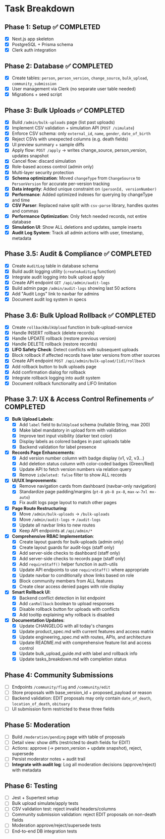 # Task Breakdown

## Phase 1: Setup ✅ COMPLETED
- [x] Next.js app skeleton
- [x] PostgreSQL + Prisma schema
- [x] Clerk auth integration

## Phase 2: Database ✅ COMPLETED
- [x] Create tables: `person`, `person_version`, `change_source`, `bulk_upload`, `community_submission`
- [x] User management via Clerk (no separate user table needed)
- [x] Migrations + seed script

## Phase 3: Bulk Uploads ✅ COMPLETED
- [x] Build `/admin/bulk-uploads` page (list past uploads)
- [x] Implement CSV validation + simulation API (`POST /simulate`)
- [x] Enforce CSV schema: only `external_id`, `name`, `gender`, `date_of_birth`
- [x] Reject CSVs with unexpected columns (e.g. death fields)
- [x] UI preview summary + sample diffs
- [x] Apply flow: `POST /apply` → writes change_source, person_version, updates snapshot
- [x] Cancel flow: discard simulation
- [x] Role-based access control (admin only)
- [x] Multi-layer security protection
- [x] **Schema optimization**: Moved `changeType` from `ChangeSource` to `PersonVersion` for accurate per-version tracking
- [x] **Data integrity**: Added unique constraint on `(personId, versionNumber)`
- [x] **Performance**: Added optimized indexes for querying by changeType and time
- [x] **CSV Parser**: Replaced naive split with `csv-parse` library, handles quotes and commas
- [x] **Performance Optimization**: Only fetch needed records, not entire database
- [x] **Simulation UI**: Show ALL deletions and updates, sample inserts
- [x] **Audit Log System**: Track all admin actions with user, timestamp, metadata

## Phase 3.5: Audit & Compliance ✅ COMPLETED
- [x] Create `AuditLog` table in database schema
- [x] Build audit logging utility (`createAuditLog` function)
- [x] Integrate audit logging into bulk upload apply
- [x] Create API endpoint `GET /api/admin/audit-logs`
- [x] Build admin page `/admin/audit-logs` showing last 50 actions
- [x] Add "Audit Logs" link to navbar for admins
- [x] Document audit log system in specs

## Phase 3.6: Bulk Upload Rollback ✅ COMPLETED
- [x] Create `rollbackBulkUpload` function in bulk-upload-service
- [x] Handle INSERT rollback (delete records)
- [x] Handle UPDATE rollback (restore previous version)
- [x] Handle DELETE rollback (restore records)
- [x] **LIFO Safety Check**: Detect conflicts with subsequent uploads
- [x] Block rollback if affected records have later versions from other sources
- [x] Create API endpoint `POST /api/admin/bulk-upload/[id]/rollback`
- [x] Add rollback button to bulk uploads page
- [x] Add confirmation dialog for rollback
- [x] Integrate rollback logging into audit system
- [x] Document rollback functionality and LIFO limitation

## Phase 3.7: UX & Access Control Refinements ✅ COMPLETED
- [x] **Bulk Upload Labels**:
  - [x] Add `label` field to `BulkUpload` schema (nullable String, max 200)
  - [x] Make label mandatory in upload form with validation
  - [x] Improve text input visibility (darker text color)
  - [x] Display labels as colored badges in past uploads table
  - [x] Backend validation for label presence
- [x] **Records Page Enhancements**:
  - [x] Add version number column with badge display (v1, v2, v3...)
  - [x] Add deletion status column with color-coded badges (Green/Red)
  - [x] Update API to fetch version numbers via relation query
  - [x] Remove `isDeleted: false` filter to show ALL records
- [x] **UI/UX Improvements**:
  - [x] Remove navigation cards from dashboard (navbar-only navigation)
  - [x] Standardize page padding/margins (`pt-8 pb-8 px-8`, `max-w-7xl mx-auto`)
  - [x] Fix audit logs page layout to match other pages
- [x] **Page Route Restructuring**:
  - [x] Move `/admin/bulk-uploads` → `/bulk-uploads`
  - [x] Move `/admin/audit-logs` → `/audit-logs`
  - [x] Update all navbar links to new routes
  - [x] Keep API endpoints at `/api/admin/*`
- [x] **Comprehensive RBAC Implementation**:
  - [x] Create layout guards for bulk-uploads (admin only)
  - [x] Create layout guards for audit-logs (staff only)
  - [x] Add server-side checks to dashboard (staff only)
  - [x] Add server-side checks to records page (staff only)
  - [x] Add `requireStaff()` helper function in auth-utils
  - [x] Update API endpoints to use `requireStaff()` where appropriate
  - [x] Update navbar to conditionally show links based on role
  - [x] Block community members from ALL features
  - [x] Create clear access denied pages with role display
- [x] **Smart Rollback UI**:
  - [x] Backend conflict detection in list endpoint
  - [x] Add `canRollback` boolean to upload responses
  - [x] Disable rollback button for uploads with conflicts
  - [x] Add tooltip explaining why rollback is disabled
- [x] **Documentation Updates**:
  - [x] Update CHANGELOG with all today's changes
  - [x] Update product_spec.md with current features and access matrix
  - [x] Update engineering_spec.md with routes, APIs, and architecture
  - [x] Update README.md with comprehensive feature list and access control
  - [x] Update bulk_upload_guide.md with label and rollback info
  - [x] Update tasks_breakdown.md with completion status

## Phase 4: Community Submissions
- [ ] Endpoints `/community/flag` and `/community/edit`
- [ ] Store proposals with base_version_id + proposed_payload or reason
- [ ] Backend validation: EDIT proposals may only contain `date_of_death`, `location_of_death`, `obituary`
- [ ] UI submission form restricted to these three fields

## Phase 5: Moderation
- [ ] Build `/moderation/pending` page with table of proposals
- [ ] Detail view: show diffs (restricted to death fields for EDIT)
- [ ] Actions: approve (→ person_version + update snapshot), reject, supersede
- [ ] Persist moderator notes + audit trail
- [ ] **Integrate with audit log**: Log all moderation decisions (approve/reject) with metadata

## Phase 6: Testing
- [ ] Jest + Supertest setup
- [ ] Bulk upload simulate/apply tests
- [ ] CSV validation test: reject invalid headers/columns
- [ ] Community submission validation: reject EDIT proposals on non-death fields
- [ ] Moderation approve/reject/supersede tests
- [ ] End-to-end DB integration tests
